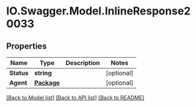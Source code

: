 # IO.Swagger.Model.InlineResponse20033
## Properties

Name | Type | Description | Notes
------------ | ------------- | ------------- | -------------
**Status** | **string** |  | [optional] 
**Agent** | [**Package**](Package.md) |  | [optional] 

[[Back to Model list]](../README.md#documentation-for-models) [[Back to API list]](../README.md#documentation-for-api-endpoints) [[Back to README]](../README.md)


